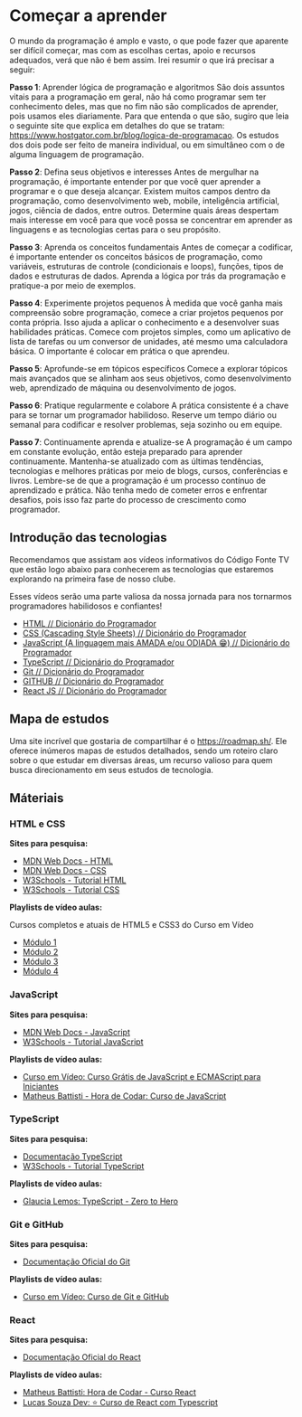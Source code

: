 # Começar a aprender

O mundo da programação é amplo e vasto, o que pode fazer que aparente ser difícil começar, mas com as escolhas certas, apoio e recursos adequados, verá que não é bem assim.
Irei resumir o que irá precisar a seguir:

**Passo 1**: Aprender lógica de programação e algoritmos
São dois assuntos vitais para a programação em geral, não há como programar sem ter conhecimento deles, mas que no fim não são complicados de aprender, pois usamos eles diariamente. Para que entenda o que são, sugiro que leia o seguinte site que explica em detalhes do que se tratam: https://www.hostgator.com.br/blog/logica-de-programacao.
Os estudos dos dois pode ser feito de maneira individual, ou em simultâneo com o de alguma linguagem de programação.

**Passo 2**: Defina seus objetivos e interesses
Antes de mergulhar na programação, é importante entender por que você quer aprender a programar e o que deseja alcançar. Existem muitos campos dentro da programação, como desenvolvimento web, mobile, inteligência artificial, jogos, ciência de dados, entre outros. Determine quais áreas despertam mais interesse em você para que você possa se concentrar em aprender as linguagens e as tecnologias certas para o seu propósito.

**Passo 3**: Aprenda os conceitos fundamentais
Antes de começar a codificar, é importante entender os conceitos básicos de programação, como variáveis, estruturas de controle (condicionais e loops), funções, tipos de dados e estruturas de dados. Aprenda a lógica por trás da programação e pratique-a por meio de exemplos.

**Passo 4**: Experimente projetos pequenos
À medida que você ganha mais compreensão sobre programação, comece a criar projetos pequenos por conta própria. Isso ajuda a aplicar o conhecimento e a desenvolver suas habilidades práticas. Comece com projetos simples, como um aplicativo de lista de tarefas ou um conversor de unidades, até mesmo uma calculadora básica. O importante é colocar em prática o que aprendeu.

**Passo 5**: Aprofunde-se em tópicos específicos
Comece a explorar tópicos mais avançados que se alinham aos seus objetivos, como desenvolvimento web, aprendizado de máquina ou desenvolvimento de jogos.

**Passo 6**: Pratique regularmente e colabore
A prática consistente é a chave para se tornar um programador habilidoso. Reserve um tempo diário ou semanal para codificar e resolver problemas, seja sozinho ou em equipe.

**Passo 7**: Continuamente aprenda e atualize-se
A programação é um campo em constante evolução, então esteja preparado para aprender continuamente. Mantenha-se atualizado com as últimas tendências, tecnologias e melhores práticas por meio de blogs, cursos, conferências e livros.
Lembre-se de que a programação é um processo contínuo de aprendizado e prática. Não tenha medo de cometer erros e enfrentar desafios, pois isso faz parte do processo de crescimento como programador.

## Introdução das tecnologias

Recomendamos que assistam aos vídeos informativos do Código Fonte TV que estão logo abaixo para conhecerem as tecnologias que estaremos explorando na primeira fase de nosso clube.

Esses vídeos serão uma parte valiosa da nossa jornada para nos tornarmos programadores habilidosos e confiantes!

-   [HTML // Dicionário do Programador](https://youtu.be/4dQtz1PpY9A)
-   [CSS (Cascading Style Sheets) // Dicionário do Programador](https://youtu.be/229xfk3EEM8)
-   [JavaScript (A linguagem mais AMADA e/ou ODIADA 😁) // Dicionário do Programador](https://youtu.be/Ri76yOpLrNg)
-   [TypeScript // Dicionário do Programador](https://youtu.be/gmupEp468lY)
-   [Git // Dicionário do Programador](https://youtu.be/za5KWZ5pRag)
-   [GITHUB // Dicionário do Programador](https://youtu.be/myQuetgSEsY)
-   [React JS // Dicionário do Programador](https://youtu.be/NhUr8cwDiiM)

## Mapa de estudos

Uma site incrível que gostaria de compartilhar é o https://roadmap.sh/. Ele oferece inúmeros mapas de estudos detalhados, sendo um roteiro claro sobre o que estudar em diversas áreas, um recurso valioso para quem busca direcionamento em seus estudos de tecnologia.

## Máteriais

### HTML e CSS

**Sites para pesquisa:**

-   [MDN Web Docs - HTML](https://developer.mozilla.org/pt-BR/docs/Web/HTML)
-   [MDN Web Docs - CSS](https://developer.mozilla.org/pt-BR/docs/Web/CSS)
-   [W3Schools - Tutorial HTML](https://www.w3schools.com/css)
-   [W3Schools - Tutorial CSS](https://www.w3schools.com/html)

**Playlists de vídeo aulas:**

Cursos completos e atuais de HTML5 e CSS3 do Curso em Vídeo

-   [Módulo 1](https://www.youtube.com/playlist?list=PLHz_AreHm4dkZ9-atkcmcBaMZdmLHft8n)
-   [Módulo 2](https://www.youtube.com/watch?v=vPNIAJ9B4hg&list=PLHz_AreHm4dlUpEXkY1AyVLQGcpSgVF8s)
-   [Módulo 3](https://www.youtube.com/watch?v=ofFgnDtn_1c&list=PLHz_AreHm4dmcAviDwiGgHbeEJToxbOpZ)
-   [Módulo 4](https://www.youtube.com/watch?v=zHKHMmEG9vE&list=PLHz_AreHm4dkcVCk2Bn_fdVQ81Fkrh6WT)

### JavaScript

**Sites para pesquisa:**

-   [MDN Web Docs - JavaScript](https://developer.mozilla.org/pt-BR/docs/Web/JavaScript)
-   [W3Schools - Tutorial JavaScript](https://www.w3schools.com/js)

**Playlists de vídeo aulas:**

-   [Curso em Vídeo: Curso Grátis de JavaScript e ECMAScript para Iniciantes](https://www.youtube.com/watch?v=BXqUH86F-kA&list=PLntvgXM11X6pi7mW0O4ZmfUI1xDSIbmTm)
-   [Matheus Battisti - Hora de Codar: Curso de JavaScript](https://www.youtube.com/watch?v=TkD0QMyBa28&list=PLnDvRpP8BneysKU8KivhnrVaKpILD3gZ6)

### TypeScript

**Sites para pesquisa:**

-   [Documentação TypeScript](https://www.typescriptlang.org/docs/)
-   [W3Schools - Tutorial TypeScript](https://www.w3schools.com/typescript/)

**Playlists de vídeo aulas:**

-   [Glaucia Lemos: TypeScript - Zero to Hero](https://www.youtube.com/watch?v=u7K1sdnCv5Y&list=PLb2HQ45KP0Wsk-p_0c6ImqBAEFEY-LU9H)

### Git e GitHub

**Sites para pesquisa:**

-   [Documentação Oficial do Git](https://git-scm.com/doc)

**Playlists de vídeo aulas:**

-   [Curso em Vídeo: Curso de Git e GitHub](https://www.youtube.com/watch?v=xEKo29OWILE&list=PLHz_AreHm4dm7ZULPAmadvNhH6vk9oNZA)

### React

**Sites para pesquisa:**

-   [Documentação Oficial do React](https://react.dev/reference/react)

**Playlists de vídeo aulas:**

-   [Matheus Battisti: Hora de Codar - Curso React](https://www.youtube.com/playlist?list=PLnDvRpP8BneyVA0SZ2okm-QBojomniQVO)
-   [Lucas Souza Dev: ⭐️ Curso de React com Typescript](https://www.youtube.com/playlist?list=PL29TaWXah3iZktD5o1IHbc7JDqG_80iOm)
